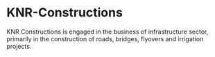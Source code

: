 # KNR-Constructions
KNR Constructions is engaged in the business of infrastructure sector, primarily in the construction of roads, bridges, flyovers and irrigation projects.
